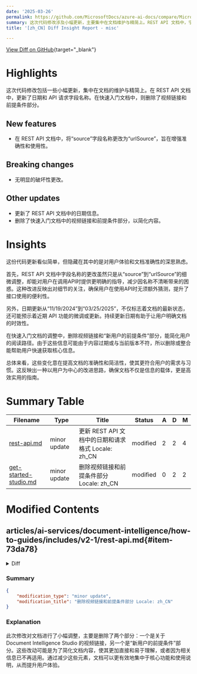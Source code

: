 ```yaml
---
date: '2025-03-26'
permalink: https://github.com/MicrosoftDocs/azure-ai-docs/compare/MicrosoftDocs:7af2ef0...MicrosoftDocs:e737b2f
summary: 这次代码修改涉及小幅更新，主要集中在文档维护与精简上。REST API 文档中，字段名称从“source”更改为“urlSource”，以提高准确性。同时，部分快速入门文档内容被删除，以简化信息。更新还包括日期的信息优化，确保文档时效性。整体来看，这些变动旨在提升文档的准确性与用户体验，使其更符合用户需求。
title: '[zh_CN] Diff Insight Report - misc'

---
```


[View Diff on GitHub](https://github.com/MicrosoftDocs/azure-ai-docs/compare/MicrosoftDocs:7af2ef0...MicrosoftDocs:e737b2f){target="_blank"}

# Highlights
这次代码修改包括一些小幅更新，集中在文档的维护与精简上。在 REST API 文档中，更新了日期和 API 请求字段名称。在快速入门文档中，则删除了视频链接和前提条件部分。

## New features
- 在 REST API 文档中，将“source”字段名称更改为“urlSource”，旨在增强准确性和使用性。

## Breaking changes
- 无明显的破坏性更改。

## Other updates
- 更新了 REST API 文档中的日期信息。
- 删除了快速入门文档中的视频链接和前提条件部分，以简化内容。

# Insights
这份代码更新看似简单，但隐藏在其中的是对用户体验和文档准确性的深思熟虑。

首先，REST API 文档中字段名称的更改虽然只是从“source”到“urlSource”的细微调整，却能对用户在调用API时提供更明确的指导，减少因名称不清晰带来的困惑。这种改进反映出对细节的关注，确保用户在使用API时无须额外猜测，提升了接口使用的便利性。

另外，日期更新从“11/19/2024”到“03/25/2025”，不仅标志着文档的最新状态，还可能预示着近期 API 功能的微调或更新。持续更新日期有助于让用户明确文档的时效性。

在快速入门文档的调整中，删除视频链接和“新用户的前提条件”部分，能简化用户的阅读路径。由于这些信息可能由于内容过期或与当前版本不符，所以删除或整合能帮助用户快速获取核心信息。

总体来看，这些变化意在提高文档的准确性和简洁性，使其更符合用户的需求与习惯。这反映出一种以用户为中心的改进思路，确保文档不仅是信息的载体，更是高效实用的指南。

# Summary Table
|  Filename  | Type |    Title    | Status | A  | D  | M  |
|------------|------|-------------|--------|----|----|----|
| [rest-api.md](#item-73da78) | minor update | 更新 REST API 文档中的日期和请求格式 Locale: zh_CN | modified | 2 | 2 | 4 | 
| [get-started-studio.md](#item-b2798e) | minor update | 删除视频链接和前提条件部分 Locale: zh_CN | modified | 0 | 2 | 2 | 


# Modified Contents
## articles/ai-services/document-intelligence/how-to-guides/includes/v2-1/rest-api.md{#item-73da78}

<details>
<summary>Diff</summary>
````diff
@@ -5,7 +5,7 @@ author: laujan
 manager: nitinme
 ms.service: azure-ai-document-intelligence
 ms.topic: include
-ms.date: 11/19/2024
+ms.date: 03/25/2025
 ms.author: lajanuar
 ---
 <!-- markdownlint-disable MD001 -->
@@ -758,7 +758,7 @@ Before you run the command, make these changes:
 1. Replace *\<key>* with your key.
 
 ```console
-curl -v -i POST https://<endpoint>/formrecognizer/v2.1/prebuilt/invoice/analyze" -H "Content-Type: application/json" -H "Ocp-Apim-Subscription-Key: <key>" --data-ascii "{​​​​​​​'source': '<your invoice URL>'}​​​​​​​​"
+curl -v -i POST https://<endpoint>/formrecognizer/v2.1/prebuilt/invoice/analyze" -H "Content-Type: application/json" -H "Ocp-Apim-Subscription-Key: <key>" --data-ascii "{​​​​​​​'urlSource': '<your invoice URL>'}​​​​​​​​"
 ```
 
 You receive a `202 (Success)` response that includes an `Operation-Location` header. The value of this header contains a result ID that you can use to query the status of the asynchronous operation and get the results:
````
</details>

### Summary

```json
{
    "modification_type": "minor update",
    "modification_title": "更新 REST API 文档中的日期和请求格式 Locale: zh_CN"
}
```

### Explanation
这次修改对文档进行了小幅更新，主要包括两个方面的变化。首先，文档的日期信息从“11/19/2024”更新至“03/25/2025”，反映了文档内容的最新更新状态。其次，在 API 请求的示例中，字段名称由“source”更改为“urlSource”，确保用户在执行请求时使用正确的字段名，这是为了提高准确性和可用性。此更新有助于文档的维护，确保其与当前 API 的实际使用情况一致。

## articles/ai-services/document-intelligence/quickstarts/get-started-studio.md{#item-b2798e}

<details>
<summary>Diff</summary>
````diff
@@ -17,8 +17,6 @@ monikerRange: '>=doc-intel-3.0.0'
 
 [Document Intelligence Studio](https://formrecognizer.appliedai.azure.com/) is an online tool for visually exploring, understanding, and integrating features from the Document Intelligence service in your applications. You can get started by exploring the pretrained models with sample or your own documents. You can also create projects to build custom template models and reference the models in your applications.
 
-> [!VIDEO https://www.microsoft.com/videoplayer/embed/RE56n49]
-
 ## Prerequisites for new users
 
 To use Document Intelligence Studio, you need to acquire the following assets from the Azure portal:
````
</details>

### Summary

```json
{
    "modification_type": "minor update",
    "modification_title": "删除视频链接和前提条件部分 Locale: zh_CN"
}
```

### Explanation
此次修改对文档进行了小幅调整，主要是删除了两个部分：一个是关于 Document Intelligence Studio 的视频链接，另一个是“新用户的前提条件”部分。这些改动可能是为了简化文档内容，使其更加直接和易于理解，或者因为相关信息已不再适用。通过减少这些元素，文档可以更有效地集中于核心功能和使用说明，从而提升用户体验。


